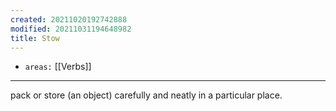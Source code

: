```yaml
---
created: 20211020192742888
modified: 20211031194648982
title: Stow
---
```


- `areas:` [[Verbs]]

---

pack or store (an object) carefully and neatly in a particular place.
